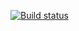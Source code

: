 [![Build status](https://build.appcenter.ms/v0.1/apps/2b055295-8241-4599-9ed4-1f4bd2121e3b/branches/app-center-setup/badge)](https://appcenter.ms)
